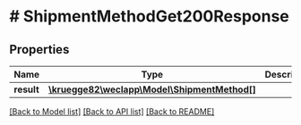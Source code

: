 # # ShipmentMethodGet200Response

## Properties

Name | Type | Description | Notes
------------ | ------------- | ------------- | -------------
**result** | [**\kruegge82\weclapp\Model\ShipmentMethod[]**](ShipmentMethod.md) |  | [optional]

[[Back to Model list]](../../README.md#models) [[Back to API list]](../../README.md#endpoints) [[Back to README]](../../README.md)
